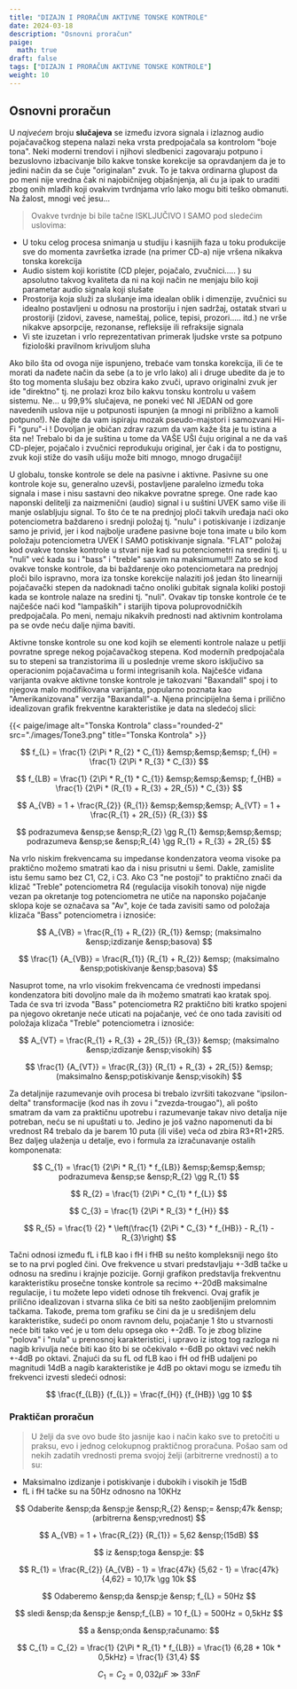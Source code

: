```yaml
---
title: "DIZAJN I PRORAČUN AKTIVNE TONSKE KONTROLE"
date: 2024-03-18
description: "Osnovni proračun"
paige:
  math: true
draft: false
tags: ["DIZAJN I PRORAČUN AKTIVNE TONSKE KONTROLE"]
weight: 10
---
```

## Osnovni proračun

U *najvećem* broju **slučajeva** se između izvora signala i izlaznog audio pojačavačkog stepena nalazi neka vrsta predpojačala sa kontrolom "boje tona". Neki moderni trendovi i njihovi sledbenici zagovaraju potpuno i bezuslovno izbacivanje bilo kakve tonske korekcije sa opravdanjem da je to jedini način da se čuje "originalan" zvuk. To je takva ordinarna glupost da po meni nije vredna čak ni najobičnijeg objašnjenja, ali ću ja ipak to uraditi zbog onih mlađih koji ovakvim tvrdnjama vrlo lako mogu biti teško obmanuti. Na žalost, mnogi već jesu...

> Ovakve tvrdnje bi bile tačne ISKLJUČIVO I SAMO pod sledećim uslovima:
- U toku celog procesa snimanja u studiju i kasnijih faza u toku produkcije sve do momenta završetka izrade (na primer CD-a) nije vršena nikakva tonska korekcija
- Audio sistem koji koristite (CD plejer, pojačalo, zvučnici..... ) su apsolutno takvog kvaliteta da ni na koji način ne menjaju bilo koji parametar audio signala koji slušate
- Prostorija koja služi za slušanje ima idealan oblik i dimenzije, zvučnici su idealno postavljeni u odnosu na prostoriju i njen sadržaj, ostatak stvari u prostoriji (zidovi, zavese, nameštaj, police, tepisi, prozori..... itd.) ne vrše nikakve apsorpcije, rezonanse, refleksije ili refraksije signala
- Vi ste izuzetan i vrlo reprezentativan primerak ljudske vrste sa potpuno fiziološki pravilnom krivuljom sluha

Ako bilo šta od ovoga nije ispunjeno, trebaće vam tonska korekcija, ili će te morati da nađete način da sebe (a to je vrlo lako) ali i druge ubedite da je to što tog momenta slušaju bez obzira kako zvuči, upravo originalni zvuk jer ide "direktno" tj. ne prolazi kroz bilo kakvu tonsku kontrolu u vašem sistemu. Ne... u 99,9% slučajeva, ne poneki već NI JEDAN od gore navedenih uslova nije u potpunosti ispunjen (a mnogi ni približno a kamoli potpuno!). Ne dajte da vam ispiraju mozak pseudo-majstori i samozvani Hi-Fi "guru"-i ! Dovoljan je običan zdrav razum da vam kaže šta je tu istina a šta ne! Trebalo bi da je suština u tome da VAŠE UŠI čuju original a ne da vaš CD-plejer, pojačalo i zvučnici reprodukuju original, jer čak i da to postignu, zvuk koji stiže do vasih ušiju može biti mnogo, mnogo drugačiji!

U globalu, tonske kontrole se dele na pasivne i aktivne. Pasivne su one kontrole koje su, generalno uzevši, postavljene paralelno između toka signala i mase i nisu sastavni deo nikakve povratne sprege. One rade kao naponski delitelji za naizmenični (audio) signal i u suštini UVEK samo više ili manje oslabljuju signal. To što će te na prednjoj ploči takvih uređaja naći oko potenciometra baždareno i srednji položaj tj. "nulu" i potiskivanje i izdizanje samo je privid, jer i kod najbolje urađene pasivne boje tona imate u bilo kom položaju potenciometra UVEK I SAMO potiskivanje signala. "FLAT" položaj kod ovakve tonske kontrole u stvari nije kad su potenciometri na sredini tj. u "nuli" već kada su i "bass" i "treble" sasvim na maksimumu!!! Zato se kod ovakve tonske kontrole, da bi baždarenje oko potenciometara na prednjoj ploči bilo ispravno, mora iza tonske korekcije nalaziti još jedan što linearniji pojačavački stepen da nadoknadi tačno onoliki gubitak signala koliki postoji kada se kontrole nalaze na sredini tj. "nuli". Ovakav tip tonske kontrole će te najčešće naći kod "lampaških" i starijih tipova poluprovodničkih predpojačala. Po meni, nemaju nikakvih prednosti nad aktivnim kontrolama pa se ovde neću dalje njima baviti.

Aktivne tonske kontrole su one kod kojih se elementi kontrole nalaze u petlji povratne sprege nekog pojačavačkog stepena. Kod modernih predpojačala su to stepeni sa tranzistorima ili u poslednje vreme skoro isključivo sa operacionim pojačavačima u formi integrisanih kola. Najčešće viđana varijanta ovakve aktivne tonske kontrole je takozvani "Baxandall" spoj i to njegova malo modifikovana varijanta, popularno poznata kao "Amerikanizovana" verzija "Baxandall"-a. Njena principijelna šema i prilično idealizovan grafik frekventne karakteristike je data na sledećoj slici:

<p>{{< paige/image alt="Tonska Kontrola" class="rounded-2" src="./images/Tone3.png" title="Tonska Kontrola" >}}</p>

$$
 f_{L} = \frac{1} {2\Pi * R_{2} * C_{1}}   &emsp;&emsp;&emsp;  f_{H} = \frac{1} {2\Pi * R_{3} * C_{3}}
$$

$$
 f_{LB} = \frac{1} {2\Pi * R_{1} * C_{1}}   &emsp;&emsp;&emsp;  f_{HB} = \frac{1} {2\Pi * (R_{1} + R_{3} + 2R_{5}) * C_{3}}
$$

$$
 A_{VB} = 1 + \frac{R_{2}} {R_{1}}   &emsp;&emsp;&emsp;    A_{VT} = 1 + \frac{R_{1} + 2R_{5}} {R_{3}}
$$

$$
 podrazumeva &ensp;se &ensp;R_{2} \gg R_{1}   &emsp;&emsp;&emsp;    podrazumeva &ensp;se &ensp;R_{4} \gg R_{1} + R_{3} + 2R_{5}
$$

Na vrlo niskim frekvencama su impedanse kondenzatora veoma visoke pa praktično možemo smatrati kao da i nisu prisutni u šemi. Dakle, zamislite istu šemu samo bez C1, C2, i C3. Ako C3 "ne postoji" to praktično znači da klizač "Treble" potenciometra R4 (regulacija visokih tonova) nije nigde vezan pa okretanje tog potenciometra ne utiče na naponsko pojačanje sklopa koje se označava sa "Av", koje će tada zavisiti samo od položaja klizača "Bass" potenciometra i iznosiće:

$$
  A_{VB} = \frac{R_{1} + R_{2}} {R_{1}} &emsp; (maksimalno &ensp;izdizanje &ensp;basova)
$$

$$
 \frac{1} {A_{VB}} = \frac{R_{1}} {R_{1} + R_{2}} &emsp; (maksimalno &ensp;potiskivanje &ensp;basova)
$$

Nasuprot tome, na vrlo visokim frekvencama će vrednosti impedansi kondenzatora biti dovoljno male da ih možemo smatrati kao kratak spoj. Tada će sva tri izvoda "Bass" potenciometra R2 praktično biti kratko spojeni pa njegovo okretanje neće uticati na pojačanje, već će ono tada zavisiti od položaja klizača "Treble" potenciometra i iznosiće:

$$
 A_{VT} = \frac{R_{1} + R_{3} + 2R_{5}} {R_{3}} &emsp; (maksimalno &ensp;izdizanje &ensp;visokih)
$$

$$
 \frac{1} {A_{VT}} = \frac{R_{3}} {R_{1} + R_{3} + 2R_{5}} &emsp; (maksimalno &ensp;potiskivanje &ensp;visokih)
$$

Za detaljnije razumevanje ovih procesa bi trebalo izvršiti takozvane "ipsilon-delta" transformacije (kod nas ih zovu i "zvezda-trougao"), ali pošto smatram da vam za praktičnu upotrebu i razumevanje takav nivo detalja nije potreban, neću se ni upuštati u to. Jedino je još važno napomenuti da bi vrednost R4 trebalo da je barem 10 puta (ili više) veća od zbira R3+R1+2R5. Bez daljeg ulaženja u detalje, evo i formula za izračunavanje ostalih komponenata:

$$
 C_{1} = \frac{1} {2\Pi * R_{1} * f_{LB}}   &emsp;&emsp;&emsp;    podrazumeva &ensp;se &ensp;R_{2} \gg R_{1}
$$

$$
 R_{2} = \frac{1} {2\Pi * C_{1} * f_{L}}
$$

$$
 C_{3} = \frac{1} {2\Pi * R_{3} * f_{H}}
$$

$$
 R_{5} = \frac{1} {2} * \left(\frac{1} {2\Pi * C_{3} * f_{HB}} - R_{1} - R_{3}\right)
$$

Tačni odnosi između fL i fLB kao i fH i fHB su nešto kompleksniji nego što se to na prvi pogled čini. Ove frekvence u stvari predstavljaju +-3dB tačke u odnosu na sredinu i krajnje pozicije. Gornji grafikon predstavlja frekventnu karakteristiku prosečne tonske kontrole sa recimo +-20dB maksimalne regulacije, i tu možete lepo videti odnose tih frekvenci. Ovaj grafik je prilično idealizovan i stvarna slika će biti sa nešto zaobljenijim prelomnim tačkama. Takođe, prema tom grafiku se čini da je u središnjem delu karakteristike, sudeći po onom ravnom delu, pojačanje 1 što u stvarnosti neće biti tako već je u tom delu opsega oko +-2dB. To je zbog blizine "polova" i "nula" u prenosnoj karakteristici, i upravo iz istog tog razloga ni nagib krivulja neće biti kao što bi se očekivalo +-6dB po oktavi već nekih +-4dB po oktavi. Znajući da su fL od fLB kao i fH od fHB udaljeni po magnitudi 14dB a nagib karakteristike je 4dB po oktavi mogu se između tih frekvenci izvesti sledeći odnosi:

$$
 \frac{f_{LB}} {f_{L}} = \frac{f_{H}} {f_{HB}}  \gg 10
$$

### Praktičan proračun

> U želji da sve ovo bude što jasnije kao i način kako sve to pretočiti u praksu, evo i jednog celokupnog praktičnog proračuna. Pošao sam od nekih zadatih vrednosti prema svojoj želji (arbitrerne vrednosti) a to su:
- Maksimalno izdizanje i potiskivanje i dubokih i visokih je 15dB
- fL i fH tačke su na 50Hz odnosno na 10KHz

$$
 Odaberite &ensp;da &ensp;je &ensp;R_{2} &ensp;= &ensp;47k &ensp;(arbitrerna &ensp;vrednost)
$$

$$
 A_{VB} = 1 + \frac{R_{2}} {R_{1}} = 5,62 &ensp;(15dB)
$$

$$
 iz &ensp;toga &ensp;je:
$$

$$
 R_{1} = \frac{R_{2}} {A_{VB} - 1} = \frac{47k} {5,62 - 1} = \frac{47k} {4,62} = 10,17k \gg 10k
$$

$$
 Odaberemo &ensp;da &ensp;je  &ensp; f_{L} = 50Hz
$$

$$
 sledi &ensp;da &ensp;je &ensp;f_{LB} = 10 f_{L} = 500Hz = 0,5kHz
$$

$$
 a &ensp;onda &ensp;računamo:
$$

$$
 C_{1} = C_{2} = \frac{1} {2\Pi * R_{1} * f_{LB}} = \frac{1} {6,28 * 10k * 0,5kHz} = \frac{1} {31,4}
$$

$$
 C_{1} = C_{2} = 0,032μF \gg 33nF
$$
